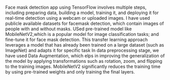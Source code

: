 Face mask detection app using TensorFlow involves multiple steps, including preparing data, building a model, training it, and deploying it for real-time detection using a webcam or uploaded images. 
I have used publicle available datasets for facemask detection, which contain images of people with and without masks.
USed pre-trained model like MobileNetV2,which is a popular model for image classification tasks; and fine-tune it for face mask detection. This transfer learning approach leverages a model that has already been trained on a large dataset (such as ImageNet) and adapts it for specific task
In data preprocessing stage, we have used Data Augmentation, which elps in improving the generalization of the model by applying transformations such as rotation, zoom, and flipping to the training images.
MobileNetV2 significantly reduces the training time by using pre-trained weights and only training the final layers.
